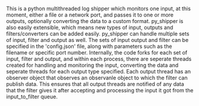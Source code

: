 This is a python multithreaded log shipper which monitors one input, at this moment, either a file or a network port,
and passes it to one or more outputs, optionally converting the data to a custom format. py_shipper is also easily 
extensible, which means new types of input, outputs and filters/converters can be added easily. py_shipper can handle multiple sets of input, filter and output as well. The sets of input output and filter can be specified in the
'config.json' file, along with parameters such as the filename or specific port number. 
  Internally, the code forks for each set of input, filter and output, and within each process, there are seperate 
threads created for handling and monitoring the input, converting the data and seperate threads for each output type specified. Each output thread has an observer object that observes an observanle object to which the filter can publish data. This ensures that all output threads are notified of any data that the filter gives it after accepting and processing the input it got from the input_to_filter queue. 

